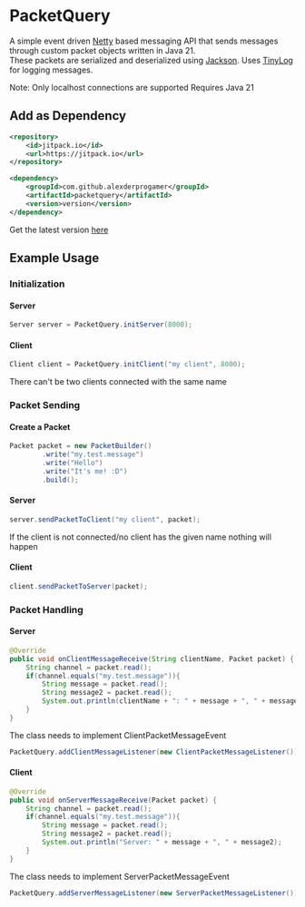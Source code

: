 # PacketQuery
A simple event driven [Netty](https://github.com/netty/netty) based messaging API that sends messages through custom packet objects written in Java 21.\
These packets are serialized and deserialized using [Jackson](https://github.com/FasterXML/jackson-databind).
Uses [TinyLog](https://github.com/tinylog-org/tinylog) for logging messages.

Note: Only localhost connections are supported
Requires Java 21

## Add as Dependency
```xml
<repository>
    <id>jitpack.io</id>
    <url>https://jitpack.io</url>
</repository>
```
```xml
<dependency>
    <groupId>com.github.alexderprogamer</groupId>
    <artifactId>packetquery</artifactId>
    <version>version</version>
</dependency>
```
Get the latest version [here](https://github.com/AlexDerProGamer/PacketQuery/releases/latest/)

## Example Usage

### Initialization

#### Server
```java
Server server = PacketQuery.initServer(8000);
```

#### Client
```java
Client client = PacketQuery.initClient("my client", 8000);
```
There can't be two clients connected with the same name

### Packet Sending

#### Create a Packet
```java
Packet packet = new PacketBuilder()
        .write("my.test.message")
        .write("Hello")
        .write("It's me! :D")
        .build();
```

#### Server
```java
server.sendPacketToClient("my client", packet);
```
If the client is not connected/no client has the given name nothing will happen

#### Client
```java
client.sendPacketToServer(packet);
```

### Packet Handling

#### Server
```java
@Override
public void onClientMessageReceive(String clientName, Packet packet) {
    String channel = packet.read();
    if(channel.equals("my.test.message")){
        String message = packet.read();
        String message2 = packet.read();
        System.out.println(clientName + ": " + message + ", " + message2);
    }
}
```
The class needs to implement ClientPacketMessageEvent

```java
PacketQuery.addClientMessageListener(new ClientPacketMessageListener());
```

#### Client
```java
@Override
public void onServerMessageReceive(Packet packet) {
    String channel = packet.read();
    if(channel.equals("my.test.message")){
        String message = packet.read();
        String message2 = packet.read();
        System.out.println("Server: " + message + ", " + message2);
    }
}
```
The class needs to implement ServerPacketMessageEvent

```java
PacketQuery.addServerMessageListener(new ServerPacketMessageListener());
```
